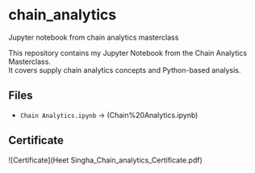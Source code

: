 # chain_analytics
Jupyter notebook from chain analytics masterclass

This repository contains my Jupyter Notebook from the Chain Analytics Masterclass.  
It covers supply chain analytics concepts and Python-based analysis.  

## Files
- `Chain Analytics.ipynb` → (Chain%20Analytics.ipynb)

## Certificate
![Certificate](Heet Singha_Chain_analytics_Certificate.pdf)
